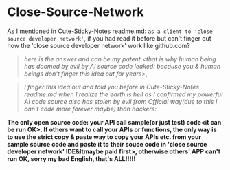 # Close-Source-Network

As I mentioned in Cute-Sticky-Notes readme.md: `as a client to 'close source developer network'`, if you had read it before but can't finger out how the 'close source developer network' work like github.com?
>*here is the answer and can be my patent &lt;that is why human being has doomed by evil by AI source code leaked: because you & human beings don't finger this idea out for years>*, 

>*I finger this idea out and told you before in Cute-Sticky-Notes readme.md when I realize the earth is hell as I confirmed my powerful AI code source also has stolen by evil from Official way(due to this I can't code more forever maybe) than hackers:*

**The only open source code: your API call sample(or just test) code&lt;it can be run OK>. If others want to call your APIs or functions, the only way is to use the strict copy & paste way to copy your APIs etc. from your sample source code and paste it to their souce code in 'close source developer network' IDE&ltmaybe paid first>, otherwise others' APP can't run OK, sorry my bad English, that's ALL!!!!!**
